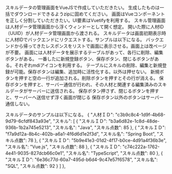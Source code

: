 スキルデータの管理画面をVueJSで作成していただきたい。
生成したものは一括でダウンロードできるようzipに固めてください。
画面はVueコンポーネントを正しく分割していただきたい。UI要素はVuetifyを利用する。
スキル管理画面は人材データ管理画面から浮くウィンドーとして開く想定。
開いた際に人材ID（UUID）が人材データ管理画面から渡される。
スキルデータは画面初期表示時に人材IDでバックエンドにリクエストする。サンプルは以下になる。
バックエンドから帰ってきたレスポンスをリストで画面に表示させる。画面上は改ページが不要。
画面には人材データを展示するテーブルがあって、各行に削除、編集ボタンがある。
一番したに新規登録ボタン、保存ボタン、閉じるボタンがある。それぞれmdiアイコンを利用する。
テーブルにスキルの削除、編集と新規登録が可能。保存ボタンは編集、追加時に活性化する。以外は押せない。
新規ボタンを押すと空の一行が追加される。削除ボタンを押すとその行が消える。
保存ボタンを押すと、サーバー通信が行われ、その人材と関連する編集済みのスキルデータがサーバーに送信される。
保存ボタン押さず、閉じるボタンを押すと、サーバーへ送信せず浮く画面が閉じる
保存ボタン以外のボタンはサーバー通信しない。

スキルデータのサンプルは以下になる。
{
"人材ＩＤ": "c3b9c8c4-1d9f-4b68-9d79-6cfdf843a93e",
"スキル": [
{
"スキルＩＤ": "b3a6d82e-1c8d-48de-936b-1b2a745e5213",
"スキル名": "Java",
"スキル点数": 85
},
{
"スキルＩＤ": "f7a9d12a-8b4c-402b-a6a1-4f6d6d1e2f3d",
"スキル名": "Spring Boot",
"スキル点数": 78
},
{
"スキルＩＤ": "5b9e41e3-01d2-4f17-b0ce-4d91a4f36b3e",
"スキル名": "Vue.js",
"スキル点数": 88
},
{
"スキルＩＤ": "c74c222a-1762-4e41-9035-827dcb66c0e1",
"スキル名": "TypeScript",
"スキル点数": 80
},
{
"スキルＩＤ": "6e36c77d-60a7-495d-b6d4-9c47e57f6578",
"スキル名": "SQL",
"スキル点数": 92
}
]
},

